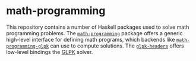 # math-programming

This repository contains a number of Haskell packages used to solve
math programming problems. The
[`math-programming`](./math-programming/) package offers a generic
high-level interface for defining math programs, which backends like
[`math-programming-glpk`](./math-programming-glpk/) can use to compute
solutions. The [`glpk-headers`](./glpk-headers/) offers low-level
bindings the [GLPK](https://www.gnu.org/software/glpk/) solver.
